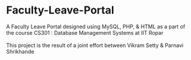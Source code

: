 # Faculty-Leave-Portal
A Faculty Leave Portal designed using MySQL, PHP, & HTML as a part of the course CS301 : Database Management Systems at IIT Ropar
<br><br>
This project is the result of a joint effort between Vikram Setty & Parnavi Shrikhande
